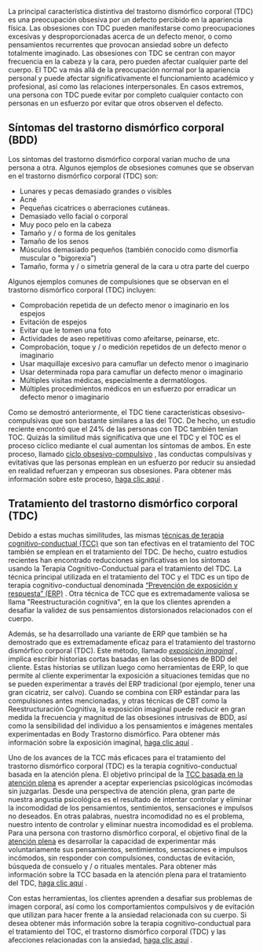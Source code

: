 La principal característica distintiva del trastorno dismórfico corporal (TDC) es una preocupación obsesiva por un defecto percibido en la apariencia física. Las obsesiones con TDC pueden manifestarse como preocupaciones excesivas y desproporcionadas acerca de un defecto menor, o como pensamientos recurrentes que provocan ansiedad sobre un defecto totalmente imaginado. Las obsesiones con TDC se centran con mayor frecuencia en la cabeza y la cara, pero pueden afectar cualquier parte del cuerpo. El TDC va más allá de la preocupación normal por la apariencia personal y puede afectar significativamente el funcionamiento académico y profesional, así como las relaciones interpersonales. En casos extremos, una persona con TDC puede evitar por completo cualquier contacto con personas en un esfuerzo por evitar que otros observen el defecto.

## Síntomas del trastorno dismórfico corporal (BDD)

Los síntomas del trastorno dismórfico corporal varían mucho de una persona a otra. Algunos ejemplos de obsesiones comunes que se observan en el trastorno dismórfico corporal (TDC) son:

-  Lunares y pecas demasiado grandes o visibles
-  Acné
-  Pequeñas cicatrices o aberraciones cutáneas.
-  Demasiado vello facial o corporal
-  Muy poco pelo en la cabeza
-  Tamaño y / o forma de los genitales
-  Tamaño de los senos
-  Músculos demasiado pequeños (también conocido como dismorfia muscular o "bigorexia")
-  Tamaño, forma y / o simetría general de la cara u otra parte del cuerpo

Algunos ejemplos comunes de compulsiones que se observan en el trastorno dismórfico corporal (TDC) incluyen:

-  Comprobación repetida de un defecto menor o imaginario en los espejos
-  Evitación de espejos
-  Evitar que le tomen una foto
-  Actividades de aseo repetitivas como afeitarse, peinarse, etc.
-  Comprobación, toque y / o medición repetidos de un defecto menor o imaginario
-  Usar maquillaje excesivo para camuflar un defecto menor o imaginario
-  Usar determinada ropa para camuflar un defecto menor o imaginario
-  Múltiples visitas médicas, especialmente a dermatólogos.
-  Múltiples procedimientos médicos en un esfuerzo por erradicar un defecto menor o imaginario

Como se demostró anteriormente, el TDC tiene características obsesivo-compulsivas que son bastante similares a las del TOC. De hecho, un estudio reciente encontró que el 24% de las personas con TDC también tenían TOC. Quizás la similitud más significativa que une el TDC y el TOC es el proceso cíclico mediante el cual aumentan los síntomas de ambos. En este proceso, llamado [ciclo obsesivo-compulsivo](https://ocdla.com/obsessivecompulsivecycle/ "Trastorno dismórfico corporal (TDC) y ciclo obsesivo-compulsivo.") , las conductas compulsivas y evitativas que las personas emplean en un esfuerzo por reducir su ansiedad en realidad refuerzan y empeoran sus obsesiones. Para obtener más información sobre este proceso, [haga clic aquí](https://ocdla.com/obsessivecompulsivecycle/ "Trastorno dismórfico corporal (TDC) y ciclo obsesivo-compulsivo") .

## Tratamiento del trastorno dismórfico corporal (TDC)

Debido a estas muchas similitudes, las mismas [técnicas de terapia cognitivo-conductual (TCC)](https://ocdla.com/cognitivebehavioraltherapy/ "Tratamiento del trastorno dismórfico corporal (TDC) con terapia cognitivo-conductual.") que son tan efectivas en el tratamiento del TOC también se emplean en el tratamiento del TDC. De hecho, cuatro estudios recientes han encontrado reducciones significativas en los síntomas usando la Terapia Cognitivo-Conductual para el tratamiento del TDC. La técnica principal utilizada en el tratamiento del TOC y el TDC es un tipo de terapia cognitivo-conductual denominada [“Prevención de exposición y respuesta” (ERP)](https://ocdla.com/exposure-therapy-ocd-anxiety-1944 "ERP para BDD") . Otra técnica de TCC que es extremadamente valiosa se llama "Reestructuración cognitiva", en la que los clientes aprenden a desafiar la validez de sus pensamientos distorsionados relacionados con el cuerpo.

Además, se ha desarrollado una variante de ERP que también se ha demostrado que es extremadamente eficaz para el tratamiento del trastorno dismórfico corporal (TDC). Este método, llamado _[exposición imaginal](https://ocdla.com/imaginal-exposure-ocd-anxiety-4847/)_ , implica escribir historias cortas basadas en las obsesiones de BDD del cliente. Estas historias se utilizan luego como herramientas de ERP, lo que permite al cliente experimentar la exposición a situaciones temidas que no se pueden experimentar a través del ERP tradicional (por ejemplo, tener una gran cicatriz, ser calvo). Cuando se combina con ERP estándar para las compulsiones antes mencionadas, y otras técnicas de CBT como la Reestructuración Cognitiva, la exposición imaginal puede reducir en gran medida la frecuencia y magnitud de las obsesiones intrusivas de BDD, así como la sensibilidad del individuo a los pensamientos e imágenes mentales experimentadas en Body Trastorno dismórfico. Para obtener más información sobre la exposición imaginal, [haga clic aquí](https://ocdla.com/imaginal-exposure-ocd-anxiety-4847/ "Exposición imaginaria para BDD") .

Uno de los avances de la TCC más eficaces para el tratamiento del trastorno dismórfico corporal (TDC) es la terapia cognitivo-conductual basada en la atención plena. El objetivo principal de la [TCC basada en la atención plena](https://ocdla.com/mindfulness-cbt-ocd-anxiety/ "Tratamiento de BDD con TCC basada en Mindfulness") es aprender a aceptar experiencias psicológicas incómodas sin juzgarlas. Desde una perspectiva de atención plena, gran parte de nuestra angustia psicológica es el resultado de intentar controlar y eliminar la incomodidad de los pensamientos, sentimientos, sensaciones e impulsos no deseados. En otras palabras, nuestra incomodidad no es el problema, nuestro intento de controlar y eliminar nuestra incomodidad es el problema. Para una persona con trastorno dismórfico corporal, el objetivo final de la [atención plena](https://ocdla.com/mindfulness-workbook-ocd/ "Cuaderno de ejercicios de atención plena para el TOC") es desarrollar la capacidad de experimentar más voluntariamente sus pensamientos, sentimientos, sensaciones e impulsos incómodos, sin responder con compulsiones, conductas de evitación, búsqueda de consuelo y / o rituales mentales. Para obtener más información sobre la TCC basada en la atención plena para el tratamiento del TDC, [haga clic aquí](https://ocdla.com/mindfulness-cbt-ocd-anxiety/ "Tratamiento CBT basado en la atención plena para el TDC") .

Con estas herramientas, los clientes aprenden a desafiar sus problemas de imagen corporal, así como los comportamientos compulsivos y de evitación que utilizan para hacer frente a la ansiedad relacionada con su cuerpo. Si desea obtener más información sobre la terapia cognitivo-conductual para el tratamiento del TOC, el trastorno dismórfico corporal (TDC) y las afecciones relacionadas con la ansiedad, [haga clic aquí](https://ocdla.com/cognitivebehavioraltherapy/ "Terapia cognitivo-conductual para el tratamiento del trastorno dismórfico corporal (TDC)") .
